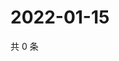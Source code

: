 # 2022-01-15

共 0 条

<!-- BEGIN WEIBO -->
<!-- 最后更新时间 Sat Jan 15 2022 12:15:56 GMT+0800 (China Standard Time) -->

<!-- END WEIBO -->
